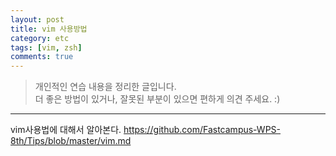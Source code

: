```yaml
---
layout: post
title: vim 사용방법
category: etc
tags: [vim, zsh]
comments: true
---
```


> 개인적인 연습 내용을 정리한 글입니다.      
> 더 좋은 방법이 있거나, 잘못된 부분이 있으면 편하게 의견 주세요. :)

<hr>

vim사용법에 대해서 알아본다.
https://github.com/Fastcampus-WPS-8th/Tips/blob/master/vim.md
